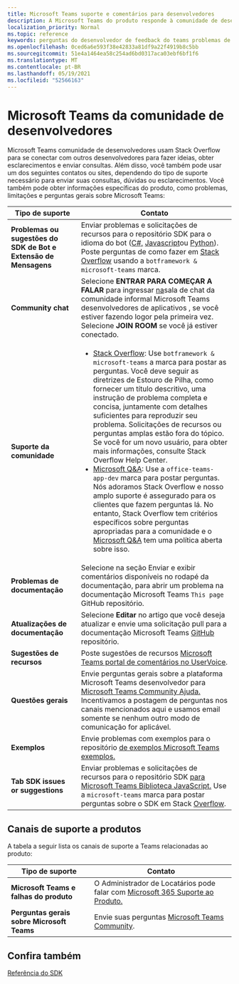 ```yaml
---
title: Microsoft Teams suporte e comentários para desenvolvedores
description: A Microsoft Teams do produto responde à comunidade de desenvolvedores em vários canais de feedback e suporte.
localization_priority: Normal
ms.topic: reference
keywords: perguntas do desenvolvedor de feedback do teams problemas de suporte de contato solicitação de bugs discussões da comunidade
ms.openlocfilehash: 0ced6a6e593f38e42833a81df9a22f4919b8c5bb
ms.sourcegitcommit: 51e4a1464ea58c254ad6bd0317aca03ebf6bf1f6
ms.translationtype: MT
ms.contentlocale: pt-BR
ms.lasthandoff: 05/19/2021
ms.locfileid: "52566163"
---
```

# <a name="microsoft-teams-developer-community-channels"></a>Microsoft Teams da comunidade de desenvolvedores

Microsoft Teams comunidade de desenvolvedores usam Stack Overflow para se conectar com outros desenvolvedores para fazer ideias, obter esclarecimentos e enviar consultas. Além disso, você também pode usar um dos seguintes contatos ou sites, dependendo do tipo de suporte necessário para enviar suas consultas, dúvidas ou esclarecimentos. Você também pode obter informações específicas do produto, como problemas, limitações e perguntas gerais sobre Microsoft Teams:

|            **Tipo de suporte**            |               **Contato**                                                                                  |
|-----------------------------------------------------|---------------------------------------------------------------------------------------------------------------------------------------------------------------------------------------------------------------------------------------------------------------------------------------------------------------------------------------------------------------------------------------------------------------------------------------------------------------------------------------------------|
|         **Problemas ou sugestões do SDK de Bot e Extensão de Mensagens**         | Enviar problemas e solicitações de recursos para o repositório SDK para o idioma do bot ([C#,](https://github.com/Microsoft/botbuilder-dotnet/) [Javascript](https://github.com/Microsoft/botbuilder-js)ou [Python](https://github.com/Microsoft/botbuilder-python)). Poste perguntas de como fazer em [Stack Overflow](https://stackoverflow.com/questions/tagged/botframework%20microsoft-teams) usando a `botframework & microsoft-teams` marca.   |
|         **Community chat**         |  Selecione **ENTRAR PARA COMEÇAR A FALAR** para ingressar [na](https://gitter.im/OfficeDev/MicrosoftTeamsAppDev)sala de chat da comunidade informal Microsoft Teams desenvolvedores de aplicativos , se você estiver fazendo logor pela primeira vez. Selecione **JOIN ROOM** se você já estiver conectado.      |
|            **Suporte da comunidade**             |     <ul><li> [Stack Overflow](https://stackoverflow.com/questions/tagged/microsoft-teams): Use `botframework & microsoft-teams` a marca para postar as perguntas. Você deve seguir as diretrizes de Estouro de Pilha, como fornecer um título descritivo, uma instrução de problema completa e concisa, juntamente com detalhes suficientes para reproduzir seu problema. Solicitações de recursos ou perguntas amplas estão fora do tópico. Se você for um novo usuário, para obter mais informações, consulte Stack Overflow Help Center. </li>                                                                                                                                                                       <li>  [Microsoft Q&A](/answers/topics/office-teams-app-dev.html): Use a `office-teams-app-dev` marca para postar perguntas. Nós adoramos Stack Overflow e nosso amplo suporte é assegurado para os clientes que fazem perguntas lá. No entanto, Stack Overflow tem critérios específicos sobre perguntas apropriadas para a comunidade e o [Microsoft Q&A](/answers/topics/office-teams-app-dev.html) tem uma política aberta sobre isso.  </li> </ul>                                                                                            |
|  **Problemas de documentação**  |        Selecione na seção Enviar e exibir comentários disponíveis no rodapé da documentação, para abrir um problema na documentação Microsoft Teams `This page` GitHub repositório.  [](https://github.com/MicrosoftDocs/msteams-docs/issues)                                                                                                                                                                                            |
|  **Atualizações de documentação**           |     Selecione **Editar** no artigo que você deseja atualizar e envie uma solicitação pull para a documentação Microsoft Teams [GitHub](https://github.com/MicrosoftDocs/msteams-docs) repositório.                                                                                                                                                           |
|       **Sugestões de recursos**       |                                                                                                                                                                      Poste sugestões de recursos [Microsoft Teams portal de comentários no UserVoice](https://microsoftteams.uservoice.com/forums/555103-public-preview/category/182881-developer-platform).                                                                                                                                                                      |
|       **Questões gerais**         |Envie perguntas gerais sobre a plataforma Microsoft Teams desenvolvedor para [Microsoft Teams Community Ajuda.](mailto:microsoftteamsdev@microsoft.com) Incentivamos a postagem de perguntas nos canais mencionados aqui e usamos email somente se nenhum outro modo de comunicação for aplicável.                                                                                                                                                                      |
|        **Exemplos**         | Envie problemas com exemplos para o repositório [de exemplos Microsoft Teams exemplos.](/microsoftteams/platform/tutorials/code-samples)|
|           **Tab SDK issues or suggestions**          |         Enviar problemas e solicitações de recursos para o repositório SDK [para Microsoft Teams Biblioteca JavaScript.](https://github.com/OfficeDev/microsoft-teams-library-js/issues) Use a `microsoft-teams` marca para postar perguntas sobre o SDK em Stack [Overflow](https://stackoverflow.com/questions/tagged/microsoft-teams).                                                                                                                                                                            |

## <a name="product-support-channels"></a>Canais de suporte a produtos
A tabela a seguir lista os canais de suporte a Teams relacionadas ao produto:

|            **Tipo de suporte**            |               **Contato**                                                                                  |
|-----------------------------------------------------|---------------------------------------------------------------------------------------------------------------------------------------------------------------------------------------------------------------------------------------------------------------------------------------------------------------------------------------------------------------------------------------------------------------------------------------------------------------------------------------------------|
|         **Microsoft Teams e falhas do produto**          | O Administrador de Locatários pode falar com [Microsoft 365 Suporte ao Produto.](/microsoft-365/admin/contact-support-for-business-products)                                                            |
|        **Perguntas gerais sobre Microsoft Teams**        |  Envie suas perguntas [Microsoft Teams Community](https://answers.microsoft.com/en-us/msteams/forum).               |                                                           

## <a name="see-also"></a>Confira também

[Referência do SDK](/javascript/api/overview/msteams-client?view=msteams-client-js-latest&preserve-view=true)
